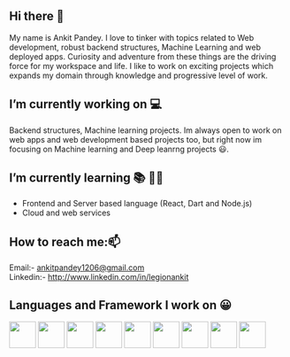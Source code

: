 ## Hi there 👋

My name is Ankit Pandey. I love to tinker with topics related to Web development, robust backend structures, Machine Learning and web deployed apps. Curiosity and adventure from these things are the driving force for my workspace and life. I like to work on exciting projects which expands my domain through knowledge and progressive level of work.     

## I’m currently working on 💻

Backend structures, Machine learning projects. Im always open to work on web apps and web development based projects too, but right now im focusing on Machine learning and Deep leanrng projects 😃.

## I’m currently learning 📚 👨‍🎓

- Frontend and Server based language (React, Dart and Node.js)
- Cloud and web services

## How to reach me:📫 

Email:- ankitpandey1206@gmail.com <br>
Linkedin:- http://www.linkedin.com/in/legionankit

## Languages and Framework I work on 😀

<div>
  <img height="48" src="https://user-images.githubusercontent.com/54438663/114385833-1db5ca80-9bae-11eb-9dfd-3c4a53f85279.png"> 
  <img height ="48" src="https://user-images.githubusercontent.com/54438663/114390069-67ed7a80-9bb3-11eb-9b26-27406de773d1.png">   
  <img height ="48" src="https://user-images.githubusercontent.com/54438663/114389967-4c826f80-9bb3-11eb-82b1-6a80a672636c.png">  
  <img height ="48" src="https://user-images.githubusercontent.com/54438663/114390459-eea25780-9bb3-11eb-916a-0d5ad27a8866.png"> 
  <img height="48" src="https://user-images.githubusercontent.com/54438663/114387085-aa14bd00-9baf-11eb-93f8-95557c20c8fd.png"> 
  <img height="48" src="https://user-images.githubusercontent.com/54438663/114389807-180eb380-9bb3-11eb-9f60-50f10fdbdc9d.png">
  <img height="48" src="https://user-images.githubusercontent.com/54438663/114825084-61dde080-9de3-11eb-89e9-fc4964a0f155.png">
  <img height="48" src="https://user-images.githubusercontent.com/54438663/114825219-8e91f800-9de3-11eb-9198-ca1eb0e50b2d.png">
  <img height="48" src="https://user-images.githubusercontent.com/54438663/114825541-fc3e2400-9de3-11eb-93c2-50a9e4115596.png">
</div>

